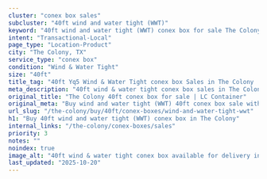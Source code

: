 ```yaml
---
cluster: "conex box sales"
subcluster: "40ft wind and water tight (WWT)"
keyword: "40ft wind and water tight (WWT) conex box for sale The Colony, TX"
intent: "Transactional-Local"
page_type: "Location-Product"
city: "The Colony, TX"
service_type: "conex box"
condition: "Wind & Water Tight"
size: "40ft"
title_tag: "40ft Yq5 Wind & Water Tight conex box Sales in The Colony | LC Container"
meta_description: "40ft wind & water tight conex box sales in The Colony. Fast delivery, competitive pricing. Serving conex boxes area. Quote ID: ANW. Call (214) 524-4168 for your free quote today."
original_title: "The Colony 40ft conex box for sale | LC Container"
original_meta: "Buy wind and water tight (WWT) 40ft conex box sale with local delivery in The Colony, TX. LC Container — local Since 2003. Request a fast quote today."
url_slug: "/the-colony/buy/40ft/conex-boxes/wind-and-water-tight-wwt"
h1: "Buy 40ft wind and water tight (WWT) conex box in The Colony"
internal_links: "/the-colony/conex-boxes/sales"
priority: 3
notes: ""
noindex: true
image_alt: "40ft wind & water tight conex box available for delivery in The Colony"
last_updated: "2025-10-20"
---
```


<!-- TODO: Add unique city/inventory copy, images, and internal links here. -->
